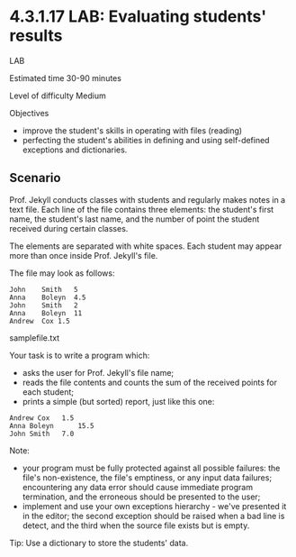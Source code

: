 # 4.3.1.17 LAB: Evaluating students' results

LAB

Estimated time
30-90 minutes

Level of difficulty
Medium

Objectives

- improve the student's skills in operating with files (reading)
- perfecting the student's abilities in defining and using self-defined exceptions and dictionaries.

## Scenario

Prof. Jekyll conducts classes with students and regularly makes notes in a text file. Each line of the file contains three elements: the student's first name, the student's last name, and the number of point the student received during certain classes.

The elements are separated with white spaces. Each student may appear more than once inside Prof. Jekyll's file.

The file may look as follows:
```
John	Smith	5
Anna	Boleyn	4.5
John	Smith	2
Anna	Boleyn	11
Andrew	Cox	1.5
```
samplefile.txt

Your task is to write a program which:

- asks the user for Prof. Jekyll's file name;
- reads the file contents and counts the sum of the received points for each student;
- prints a simple (but sorted) report, just like this one:
```
Andrew Cox 	 1.5
Anna Boleyn 	 15.5
John Smith 	 7.0
```

Note:

- your program must be fully protected against all possible failures: the file's non-existence, the file's emptiness, or any input data failures; encountering any data error should cause immediate program termination, and the erroneous should be presented to the user;
- implement and use your own exceptions hierarchy - we've presented it in the editor; the second exception should be raised when a bad line is detect, and the third when the source file exists but is empty.

Tip: Use a dictionary to store the students' data.

